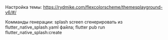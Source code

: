 Настройка темы:
https://rydmike.com/flexcolorscheme/themesplayground-v6/#/

Комманды генерации:
splash screen сгенерировать из flutter_native_splash.yaml файла;
flutter pub run flutter_native_splash:create

